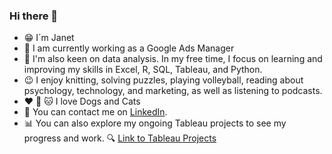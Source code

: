 ### Hi there 👋

* 😁 I´m Janet
* 🌱 I am currently working as a Google Ads Manager
* 🙌 I'm also keen on data analysis. In my free time, I focus on learning and improving my skills in Excel, R, SQL, Tableau, and Python.
* 😉 I enjoy knitting, solving puzzles, playing volleyball, reading about psychology, technology, and marketing, as well as listening to podcasts.
* ❤️ 🐶 🐱 I love Dogs and Cats 
* 👀 You can contact me on [LinkedIn](https://www.linkedin.com/in/janet-cajavilca/).
* 📊 You can also explore my ongoing Tableau projects to see my progress and work. 🔍 [Link to Tableau Projects](https://public.tableau.com/app/profile/janet.cajavilca)



